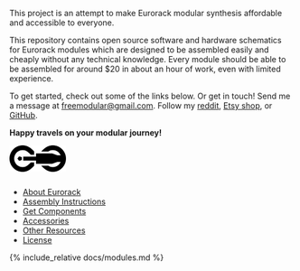 This project is an attempt to make Eurorack modular synthesis affordable and accessible to everyone.

This repository contains open source software and hardware schematics for Eurorack modules which are designed to be assembled easily and cheaply without any technical knowledge. Every module should be able to be assembled for around $20 in about an hour of work, even with limited experience.

To get started, check out some of the links below. Or get in touch! Send me a message at <a href="mailto:freemodular@gmail.com">freemodular@gmail.com</a>. Follow my <a href="https://www.reddit.com/user/FreeModular/submitted/">reddit</a>, <a href="https://freemodular.etsy.com/">Etsy shop</a>, or <a href="https://github.com/QuinnFreedman/modular">GitHub</a>.

**Happy travels on your modular journey!**

<img src="images/logo_black.svg#gh-light-mode-only" width=100 style="width:100px;margin-bottom:10px;"/>
<img src="images/logo_white.svg#gh-dark-mode-only" width=100 style="display:none;"/>

<a style="display:none" href="https://freemodular.org">Go to the website to see more</a>

<h2 style="display:none">Links</h2>
<ul class="fm-index-links-container">
  <li>
    <a href="https://freemodular.org/docs/about-eurorack" class="fm-hidden-link fm-index-link">
      About Eurorack
    </a>
  </li>
  <li>
    <a href="https://freemodular.org/docs/assembly" class="fm-hidden-link fm-index-link">
      Assembly Instructions
    </a>
  </li>
  <li>
    <a href="https://freemodular.org/docs/components" class="fm-hidden-link fm-index-link">
      Get Components
    </a>
  </li>
  <li>
    <a href="https://freemodular.org/docs/peripherals" class="fm-hidden-link fm-index-link">
      Accessories
    </a>
  </li>
  <li>
    <a href="https://freemodular.org/docs/appendixn" class="fm-hidden-link fm-index-link">
      Other Resources
    </a>
  </li>
  <li>
    <a href="https://freemodular.org/docs/license" class="fm-hidden-link fm-index-link">
      License
    </a>
  </li>
</ul>

<h2 style="display:none">Modules</h2>
<ul style="display:none">
  <li><a href="https://freemodular.org/modules/Clock">Clock</a></li>
  <li><a href="https://freemodular.org/modules/Envelope">Envelope</a></li>
  <li><a href="https://freemodular.org/modules/RNG">RNG</a></li>
  <li><a href="https://freemodular.org/modules/OffsetAtten">Offset/Atten</a></li>
  <li><a href="https://freemodular.org/modules/Mixer">Mixer</a></li>
  <li><a href="https://freemodular.org/modules/Output">Output</a></li>
  <li><a href="https://freemodular.org/modules/Drift">Drift</a></li>
  <li><a href="https://freemodular.org/modules/Boost">Boost</a></li>
</ul>

{% include_relative docs/modules.md %}
